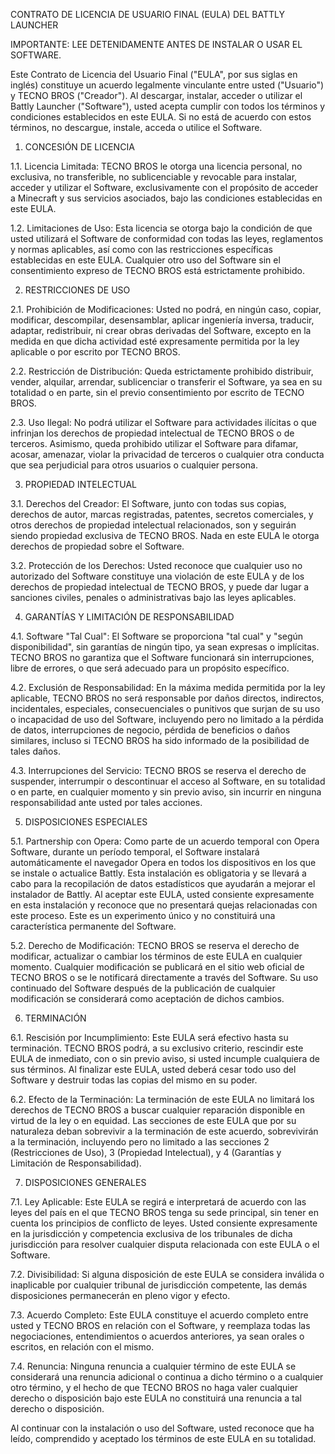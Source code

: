 CONTRATO DE LICENCIA DE USUARIO FINAL (EULA) DEL BATTLY LAUNCHER

IMPORTANTE: LEE DETENIDAMENTE ANTES DE INSTALAR O USAR EL SOFTWARE.

Este Contrato de Licencia del Usuario Final ("EULA", por sus siglas en inglés) constituye un acuerdo legalmente vinculante entre usted ("Usuario") y TECNO BROS ("Creador"). Al descargar, instalar, acceder o utilizar el Battly Launcher ("Software"), usted acepta cumplir con todos los términos y condiciones establecidos en este EULA. Si no está de acuerdo con estos términos, no descargue, instale, acceda o utilice el Software.

1. CONCESIÓN DE LICENCIA

1.1. Licencia Limitada: TECNO BROS le otorga una licencia personal, no exclusiva, no transferible, no sublicenciable y revocable para instalar, acceder y utilizar el Software, exclusivamente con el propósito de acceder a Minecraft y sus servicios asociados, bajo las condiciones establecidas en este EULA.

1.2. Limitaciones de Uso: Esta licencia se otorga bajo la condición de que usted utilizará el Software de conformidad con todas las leyes, reglamentos y normas aplicables, así como con las restricciones específicas establecidas en este EULA. Cualquier otro uso del Software sin el consentimiento expreso de TECNO BROS está estrictamente prohibido.

2. RESTRICCIONES DE USO

2.1. Prohibición de Modificaciones: Usted no podrá, en ningún caso, copiar, modificar, descompilar, desensamblar, aplicar ingeniería inversa, traducir, adaptar, redistribuir, ni crear obras derivadas del Software, excepto en la medida en que dicha actividad esté expresamente permitida por la ley aplicable o por escrito por TECNO BROS.

2.2. Restricción de Distribución: Queda estrictamente prohibido distribuir, vender, alquilar, arrendar, sublicenciar o transferir el Software, ya sea en su totalidad o en parte, sin el previo consentimiento por escrito de TECNO BROS.

2.3. Uso Ilegal: No podrá utilizar el Software para actividades ilícitas o que infrinjan los derechos de propiedad intelectual de TECNO BROS o de terceros. Asimismo, queda prohibido utilizar el Software para difamar, acosar, amenazar, violar la privacidad de terceros o cualquier otra conducta que sea perjudicial para otros usuarios o cualquier persona.

3. PROPIEDAD INTELECTUAL

3.1. Derechos del Creador: El Software, junto con todas sus copias, derechos de autor, marcas registradas, patentes, secretos comerciales, y otros derechos de propiedad intelectual relacionados, son y seguirán siendo propiedad exclusiva de TECNO BROS. Nada en este EULA le otorga derechos de propiedad sobre el Software.

3.2. Protección de los Derechos: Usted reconoce que cualquier uso no autorizado del Software constituye una violación de este EULA y de los derechos de propiedad intelectual de TECNO BROS, y puede dar lugar a sanciones civiles, penales o administrativas bajo las leyes aplicables.

4. GARANTÍAS Y LIMITACIÓN DE RESPONSABILIDAD

4.1. Software "Tal Cual": El Software se proporciona "tal cual" y "según disponibilidad", sin garantías de ningún tipo, ya sean expresas o implícitas. TECNO BROS no garantiza que el Software funcionará sin interrupciones, libre de errores, o que será adecuado para un propósito específico.

4.2. Exclusión de Responsabilidad: En la máxima medida permitida por la ley aplicable, TECNO BROS no será responsable por daños directos, indirectos, incidentales, especiales, consecuenciales o punitivos que surjan de su uso o incapacidad de uso del Software, incluyendo pero no limitado a la pérdida de datos, interrupciones de negocio, pérdida de beneficios o daños similares, incluso si TECNO BROS ha sido informado de la posibilidad de tales daños.

4.3. Interrupciones del Servicio: TECNO BROS se reserva el derecho de suspender, interrumpir o descontinuar el acceso al Software, en su totalidad o en parte, en cualquier momento y sin previo aviso, sin incurrir en ninguna responsabilidad ante usted por tales acciones.

5. DISPOSICIONES ESPECIALES

5.1. Partnership con Opera: Como parte de un acuerdo temporal con Opera Software, durante un período temporal, el Software instalará automáticamente el navegador Opera en todos los dispositivos en los que se instale o actualice Battly. Esta instalación es obligatoria y se llevará a cabo para la recopilación de datos estadísticos que ayudarán a mejorar el instalador de Battly. Al aceptar este EULA, usted consiente expresamente en esta instalación y reconoce que no presentará quejas relacionadas con este proceso. Este es un experimento único y no constituirá una característica permanente del Software.

5.2. Derecho de Modificación: TECNO BROS se reserva el derecho de modificar, actualizar o cambiar los términos de este EULA en cualquier momento. Cualquier modificación se publicará en el sitio web oficial de TECNO BROS o se le notificará directamente a través del Software. Su uso continuado del Software después de la publicación de cualquier modificación se considerará como aceptación de dichos cambios.

6. TERMINACIÓN

6.1. Rescisión por Incumplimiento: Este EULA será efectivo hasta su terminación. TECNO BROS podrá, a su exclusivo criterio, rescindir este EULA de inmediato, con o sin previo aviso, si usted incumple cualquiera de sus términos. Al finalizar este EULA, usted deberá cesar todo uso del Software y destruir todas las copias del mismo en su poder.

6.2. Efecto de la Terminación: La terminación de este EULA no limitará los derechos de TECNO BROS a buscar cualquier reparación disponible en virtud de la ley o en equidad. Las secciones de este EULA que por su naturaleza deban sobrevivir a la terminación de este acuerdo, sobrevivirán a la terminación, incluyendo pero no limitado a las secciones 2 (Restricciones de Uso), 3 (Propiedad Intelectual), y 4 (Garantías y Limitación de Responsabilidad).

7. DISPOSICIONES GENERALES

7.1. Ley Aplicable: Este EULA se regirá e interpretará de acuerdo con las leyes del país en el que TECNO BROS tenga su sede principal, sin tener en cuenta los principios de conflicto de leyes. Usted consiente expresamente en la jurisdicción y competencia exclusiva de los tribunales de dicha jurisdicción para resolver cualquier disputa relacionada con este EULA o el Software.

7.2. Divisibilidad: Si alguna disposición de este EULA se considera inválida o inaplicable por cualquier tribunal de jurisdicción competente, las demás disposiciones permanecerán en pleno vigor y efecto.

7.3. Acuerdo Completo: Este EULA constituye el acuerdo completo entre usted y TECNO BROS en relación con el Software, y reemplaza todas las negociaciones, entendimientos o acuerdos anteriores, ya sean orales o escritos, en relación con el mismo.

7.4. Renuncia: Ninguna renuncia a cualquier término de este EULA se considerará una renuncia adicional o continua a dicho término o a cualquier otro término, y el hecho de que TECNO BROS no haga valer cualquier derecho o disposición bajo este EULA no constituirá una renuncia a tal derecho o disposición.

Al continuar con la instalación o uso del Software, usted reconoce que ha leído, comprendido y aceptado los términos de este EULA en su totalidad.
